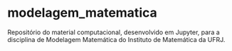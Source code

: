 # modelagem_matematica
Repositório do material computacional, desenvolvido em Jupyter, para a disciplina de Modelagem Matemática do Instituto de Matemática da UFRJ. 
